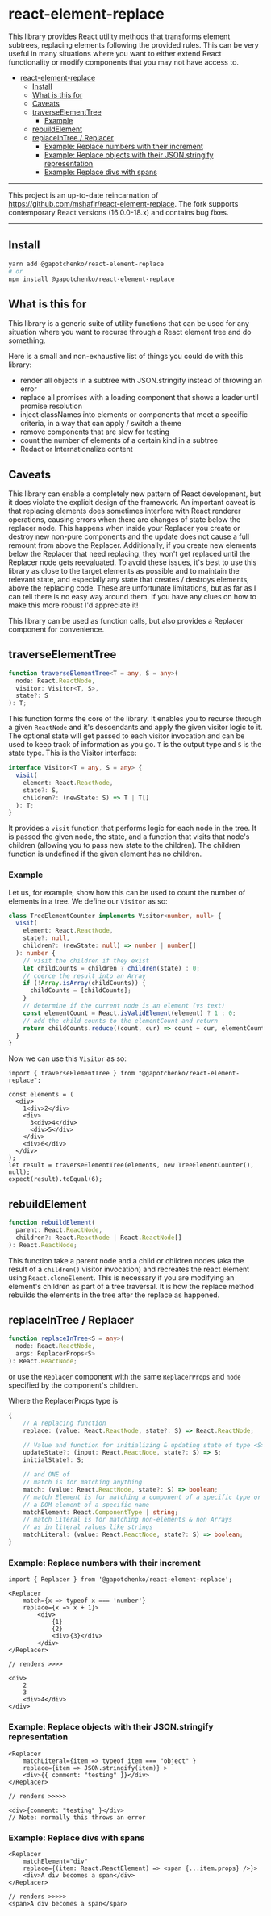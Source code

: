 # react-element-replace

This library provides React utility methods that transforms element subtrees,
replacing elements following the provided rules. This can be very useful in
many situations where you want to either extend React functionality or
modify components that you may not have access to.

- [react-element-replace](#react-element-replace)
  - [Install](#install)
  - [What is this for](#what-is-this-for)
  - [Caveats](#caveats)
  - [traverseElementTree](#traverseelementtree)
    - [Example](#example)
  - [rebuildElement](#rebuildelement)
  - [replaceInTree / Replacer](#replaceintree--replacer)
    - [Example: Replace numbers with their increment](#example-replace-numbers-with-their-increment)
    - [Example: Replace objects with their JSON.stringify representation](#example-replace-objects-with-their-jsonstringify-representation)
    - [Example: Replace divs with spans](#example-replace-divs-with-spans)

---

This project is an up-to-date reincarnation of https://github.com/mshafir/react-element-replace. The fork supports contemporary React versions (16.0.0-18.x) and contains bug fixes.

---

## Install

```sh
yarn add @gapotchenko/react-element-replace
# or
npm install @gapotchenko/react-element-replace
```

## What is this for

This library is a generic suite of utility functions that can
be used for any situation where you want to recurse through a
React element tree and do something.

Here is a small and non-exhaustive list of things you could do with this library:

- render all objects in a subtree with JSON.stringify instead of throwing an error
- replace all promises with a loading component that shows a loader until promise resolution
- inject classNames into elements or components that meet a specific criteria, in a way that can apply / switch a theme
- remove components that are slow for testing
- count the number of elements of a certain kind in a subtree
- Redact or Internationalize content

## Caveats

This library can enable a completely new pattern of React development,
but it does violate the explicit design of the framework.
An important caveat is that replacing elements does sometimes interfere with React
renderer operations, causing errors when there are changes of state below the replacer node.
This happens when inside your Replacer you create or destroy new non-pure components
and the update does not cause a full remount from above the Replacer. Additionally,
if you create new elements below the Replacer that need replacing, they won't get replaced until
the Replacer node gets reevaluated. To avoid these issues, it's best to use this library
as close to the target elements as possible and to maintain the relevant state, and especially
any state that creates / destroys elements, above the replacing code.
These are unfortunate limitations, but as far as I can tell there is no easy way around them.
If you have any clues on how to make this more robust I'd appreciate it!

This library can be used as function calls, but also provides a Replacer component for convenience.

## traverseElementTree

```ts
function traverseElementTree<T = any, S = any>(
  node: React.ReactNode,
  visitor: Visitor<T, S>,
  state?: S
): T;
```

This function forms the core of the library. It enables you to
recurse through a given `ReactNode` and it's descendants
and apply the given visitor logic to it.
The optional state will get passed to each visitor invocation and
can be used to keep track of information as you go. `T` is the output type and `S` is the state type. This is the Visitor interface:

```ts
interface Visitor<T = any, S = any> {
  visit(
    element: React.ReactNode,
    state?: S,
    children?: (newState: S) => T | T[]
  ): T;
}
```

It provides a `visit` function that performs logic for each node in the tree. It is passed the given node, the state, and a function that visits
that node's children (allowing you to pass new state to the children). The children function is undefined if the given element has no children.

### Example

Let us, for example, show how this can be used to count the number of elements in a tree. We define our `Visitor` as so:

```ts
class TreeElementCounter implements Visitor<number, null> {
  visit(
    element: React.ReactNode,
    state?: null,
    children?: (newState: null) => number | number[]
  ): number {
    // visit the children if they exist
    let childCounts = children ? children(state) : 0;
    // coerce the result into an Array
    if (!Array.isArray(childCounts)) {
      childCounts = [childCounts];
    }
    // determine if the current node is an element (vs text)
    const elementCount = React.isValidElement(element) ? 1 : 0;
    // add the child counts to the elementCount and return
    return childCounts.reduce((count, cur) => count + cur, elementCount);
  }
}
```

Now we can use this `Visitor` as so:

```tsx
import { traverseElementTree } from "@gapotchenko/react-element-replace";

const elements = (
  <div>
    1<div>2</div>
    <div>
      3<div>4</div>
      <div>5</div>
    </div>
    <div>6</div>
  </div>
);
let result = traverseElementTree(elements, new TreeElementCounter(), null);
expect(result).toEqual(6);
```

## rebuildElement

```ts
function rebuildElement(
  parent: React.ReactNode,
  children?: React.ReactNode | React.ReactNode[]
): React.ReactNode;
```

This function take a parent node and a child or children nodes (aka the result of a `children()` visitor invocation) and recreates the react element using `React.cloneElement`. This is necessary if you are modifying an element's children as part of a tree traversal. It is how the replace
method rebuilds the elements in the tree after the replace as happened.

## replaceInTree / Replacer

```ts
function replaceInTree<S = any>(
  node: React.ReactNode,
  args: ReplacerProps<S>
): React.ReactNode;
```

or use the `Replacer` component with the same `ReplacerProps` and `node` specified by the component's children.

Where the ReplacerProps type is

```ts
{
    // A replacing function
    replace: (value: React.ReactNode, state?: S) => React.ReactNode;

    // Value and function for initializing & updating state of type <S>
    updateState?: (input: React.ReactNode, state?: S) => S;
    initialState?: S;

    // and ONE of
    // match is for matching anything
    match: (value: React.ReactNode, state?: S) => boolean;
    // match Element is for matching a component of a specific type or
    // a DOM element of a specific name
    matchElement: React.ComponentType | string;
    // match Literal is for matching non-elements & non Arrays
    // as in literal values like strings
    matchLiteral: (value: React.ReactNode, state?: S) => boolean;
}
```

### Example: Replace numbers with their increment

```tsx
import { Replacer } from '@gapotchenko/react-element-replace';

<Replacer
    match={x => typeof x === 'number'}
    replace={x => x + 1}>
        <div>
            {1}
            {2}
            <div>{3}</div>
        </div>
</Replacer>

// renders >>>>

<div>
    2
    3
    <div>4</div>
</div>
```

### Example: Replace objects with their JSON.stringify representation

```tsx
<Replacer
    matchLiteral={item => typeof item === "object" }
    replace={item => JSON.stringify(item)} >
    <div>{{ comment: "testing" }}</div>
</Replacer>

// renders >>>>>

<div>{comment: "testing" }</div>
// Note: normally this throws an error
```

### Example: Replace divs with spans

```tsx
<Replacer
    matchElement="div"
    replace={(item: React.ReactElement) => <span {...item.props} />}>
    <div>A div becomes a span</div>
</Replacer>

// renders >>>>>
<span>A div becomes a span</span>
```
